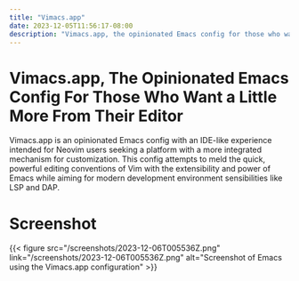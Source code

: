```yaml
---
title: "Vimacs.app"
date: 2023-12-05T11:56:17-08:00
description: "Vimacs.app, the opinionated Emacs config for those who want a little more from their editor"
---
```

# Vimacs.app, The Opinionated Emacs Config For Those Who Want a Little More From Their Editor

Vimacs.app is an opinionated Emacs config with an IDE-like experience intended for Neovim users seeking a platform with a more integrated mechanism for customization.  This config attempts to meld the quick, powerful editing conventions of Vim with the extensibility and power of Emacs while aiming for modern development environment sensibilities like LSP and DAP.

# Screenshot

{{< figure src="/screenshots/2023-12-06T005536Z.png" link="/screenshots/2023-12-06T005536Z.png" alt="Screenshot of Emacs using the Vimacs.app configuration" >}}
